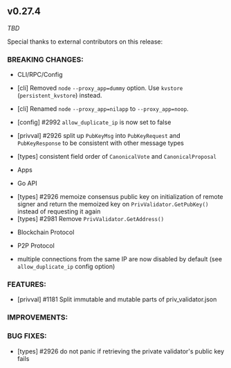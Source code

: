 ## v0.27.4

*TBD*

Special thanks to external contributors on this release:

### BREAKING CHANGES:

* CLI/RPC/Config
- [cli] Removed `node` `--proxy_app=dummy` option. Use `kvstore` (`persistent_kvstore`) instead.
- [cli] Renamed `node` `--proxy_app=nilapp` to `--proxy_app=noop`.
- [config] \#2992 `allow_duplicate_ip` is now set to false

- [privval] \#2926 split up `PubKeyMsg` into `PubKeyRequest` and `PubKeyResponse` to be consistent with other message types
- [types] consistent field order of `CanonicalVote` and `CanonicalProposal` 

* Apps

* Go API  
- [types] \#2926 memoize consensus public key on initialization of remote signer and return the memoized key on 
`PrivValidator.GetPubKey()` instead of requesting it again 
- [types] \#2981 Remove `PrivValidator.GetAddress()`

* Blockchain Protocol

* P2P Protocol
- multiple connections from the same IP are now disabled by default (see `allow_duplicate_ip` config option)

### FEATURES:
- [privval] \#1181 Split immutable and mutable parts of priv_validator.json

### IMPROVEMENTS:

### BUG FIXES:
- [types] \#2926 do not panic if retrieving the private validator's public key fails
